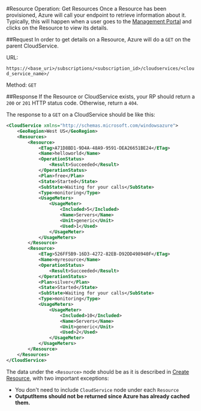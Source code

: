 #Resource Operation: Get Resources
Once a Resource has been provisioned, Azure will call your endpoint to retrieve information about it. Typically, this will happen when a user goes to the [Management Portal](https://manage.windowsazure.com) and clicks on the Resource to view its details.

##Request
In order to get details on a Resource, Azure will do a `GET` on the parent CloudService.

URL:

`https://<base_uri>/subscriptions/<subscription_id>/cloudservices/<cloud_service_name>/`

Method: `GET`

##Response
If the Resource or CloudService exists, your RP should return a `200` or `201` HTTP status code. Otherwise, return a `404`.

The response to a `GET` on a CloudService should be like this:

```xml
<CloudService xmlns="http://schemas.microsoft.com/windowsazure">
	<GeoRegion>West US</GeoRegion>
	<Resources>
		<Resource>
			<ETag>A71D8BD1-9D4A-48A9-9591-DEA26651BE24</ETag>
			<Name>helloworld</Name>
			<OperationStatus>
				<Result>Succeeded</Result>
			</OperationStatus>
			<Plan>free</Plan>
			<State>Started</State>
			<SubState>Waiting for your calls</SubState>
			<Type>monitoring</Type>
			<UsageMeters>
				<UsageMeter>
					<Included>5</Included>
					<Name>Servers</Name>
					<Unit>generic</Unit>
					<Used>1</Used>
				</UsageMeter>	
			</UsageMeters>
		</Resource>
		<Resource>
			<ETag>526FF5B9-16D3-4272-82EB-D92DD498940F</ETag>
			<Name>myresource</Name>
			<OperationStatus>
				<Result>Succeeded</Result>
			</OperationStatus>
			<Plan>silver</Plan>
			<State>Started</State>
			<SubState>Waiting for your calls</SubState>
			<Type>monitoring</Type>
			<UsageMeters>
				<UsageMeter>
					<Included>10</Included>
					<Name>Servers</Name>
					<Unit>generic</Unit>
					<Used>2</Used>
				</UsageMeter>	
			</UsageMeters>
		</Resource>
	</Resources>
</CloudService>
```

The data under the `<Resource>` node should be as it is described in [Create Resource](https://github.com/WindowsAzure/azure-resource-provider-sdk/tree/master/docs/api-resource-create.md), with two important exceptions: 

- You don't need to include `CloudService` node under each `Resource`
- **OutputItems should not be returned since Azure has already cached them.**

